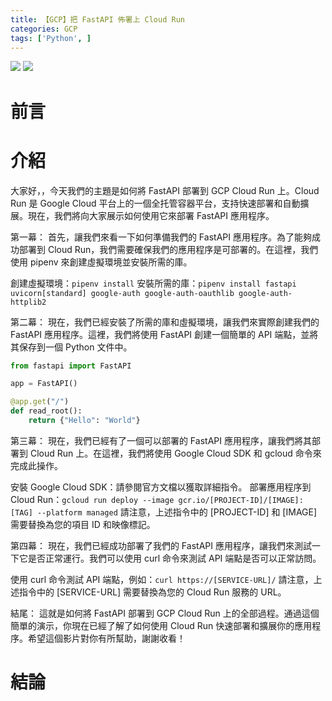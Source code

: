 ```yaml
---
title: 【GCP】把 FastAPI 佈署上 Cloud Run
categories: GCP
tags: ['Python', ]
---
```



![](https://nijialin.com/images/2023/)
![](https://nijialin.com/images/common.jpeg)


# 前言

<!-- more -->

# 介紹

大家好，，今天我們的主題是如何將 FastAPI 部署到 GCP Cloud Run 上。Cloud Run 是 Google Cloud 平台上的一個全托管容器平台，支持快速部署和自動擴展。現在，我們將向大家展示如何使用它來部署 FastAPI 應用程序。

第一幕：
首先，讓我們來看一下如何準備我們的 FastAPI 應用程序。為了能夠成功部署到 Cloud Run，我們需要確保我們的應用程序是可部署的。在這裡，我們使用 pipenv 來創建虛擬環境並安裝所需的庫。

創建虛擬環境：`pipenv install`
安裝所需的庫：`pipenv install fastapi uvicorn[standard] google-auth google-auth-oauthlib google-auth-httplib2`


第二幕：
現在，我們已經安裝了所需的庫和虛擬環境，讓我們來實際創建我們的 FastAPI 應用程序。這裡，我們將使用 FastAPI 創建一個簡單的 API 端點，並將其保存到一個 Python 文件中。


```python
from fastapi import FastAPI

app = FastAPI()

@app.get("/")
def read_root():
    return {"Hello": "World"}
```

第三幕：
現在，我們已經有了一個可以部署的 FastAPI 應用程序，讓我們將其部署到 Cloud Run 上。在這裡，我們將使用 Google Cloud SDK 和 gcloud 命令來完成此操作。

安裝 Google Cloud SDK：請參閱官方文檔以獲取詳細指令。
部署應用程序到 Cloud Run：`gcloud run deploy --image gcr.io/[PROJECT-ID]/[IMAGE]:[TAG] --platform managed`
請注意，上述指令中的 [PROJECT-ID] 和 [IMAGE] 需要替換為您的項目 ID 和映像標記。


第四幕：
現在，我們已經成功部署了我們的 FastAPI 應用程序，讓我們來測試一下它是否正常運行。我們可以使用 curl 命令來測試 API 端點是否可以正常訪問。

使用 curl 命令測試 API 端點，例如：`curl https://[SERVICE-URL]/`
請注意，上述指令中的 [SERVICE-URL] 需要替換為您的 Cloud Run 服務的 URL。


結尾：
這就是如何將 FastAPI 部署到 GCP Cloud Run 上的全部過程。通過這個簡單的演示，你現在已經了解了如何使用 Cloud Run 快速部署和擴展你的應用程序。希望這個影片對你有所幫助，謝謝收看！
# 結論
